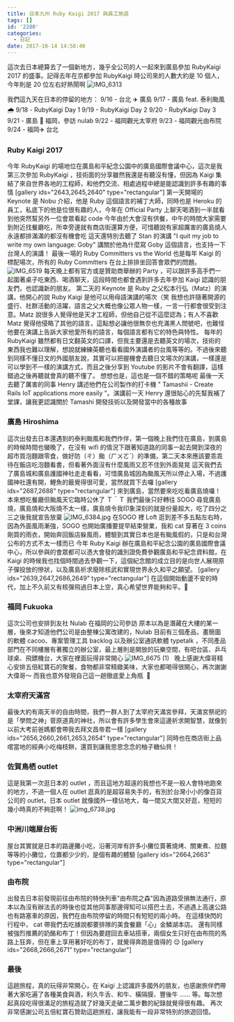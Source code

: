 ```yaml
---
title: 日本九州 Ruby Kaigi 2017 與員工旅遊
tags: []
id: '2280'
categories:
  - 日記
date: 2017-10-14 14:58:40
---
```


這次去日本總算去了一個新地方，幾乎全公司的人一起來到廣島參加 RubyKaigi 2017 的盛事。記得去年在京都參加 RubyKaigi 時公司來的人數大約是 10 個人，今年則是 20 位左右好熱鬧啊 ![IMG_6313](https://itsninayeh.files.wordpress.com/2017/10/img_6313.jpg)
<!-- more -->
我們這九天在日本的停留的地方： 9/16 - 台北 ✈️ 廣島 9/17 - 廣島 feat. 泰利颱風 🌧 9/18 - RubyKaigi Day 1 9/19 - RubyKaigi Day 2 9/20 - RubyKaigi Day 3 9/21 - 廣島 🚄 福岡，參訪 nulab 9/22 - 福岡觀光太宰府 9/23 - 福岡觀光由布院 9/24 - 福岡✈️ 台北

### Ruby Kaigi 2017

今年 RubyKaigi 的場地位在廣島和平紀念公園中的廣島國際會議中心，這次是我第三次參加 RubyKaigi ，技術面的分享雖然我還是有聽沒有懂，但因為 Kaigi 集結了來自世界各地的工程師，和他們交流、相處過程中總是能認識到許多有趣的事情 \[gallery ids="2643,2645,2640" type="rectangular"\] 第一天開場的 Keynote 是 Nobu 介紹，他是 Ruby 這個語言的補丁大師，同時也是 Heroku 的員工，私底下的他是位很有趣的人，今年在 Official Party 上聊天喝酒到一半就看到他突然幫另外一位會眾看起 code 今年由於大會沒有供餐，中午的時間大家需要到附近找餐廳吃，所幸旁邊就有商店街還算方便，可惜聽說有家超厲害的廣島燒人永遠都排滿滿的都沒有機會吃 這天還特別去聽了 Stan 的演講 "I quit my job to write my own language: Goby" 講關於他為什麼寫 Goby 這個語言，也支持一下台灣人的演講！ 最後一場的 Ruby Committers vs the World 也是每年 Kaigi 的標配場次，所有的 Ruby Committers 在台上排排坐回答會眾們的問題。 ![IMG_6519](https://itsninayeh.files.wordpress.com/2017/10/img_6519.jpg) 每天晚上都有官方或是贊助商舉辦的 Party ，可以跟許多高手們一起圍著桌子吃東西、喝酒聊天，這段時間也都會遇到許多去年參加 Kaigi 認識的朋友們，也認識新的朋友。 第二天的 Keynote 是 Ruby 之父松本行弘（Matz）的演講，他開心的說 Ruby Kaigi 是他可以用母語演講的場次（笑 我想也許隨著開源的盛行、社群活動的活躍，語言之父大概也像公眾人物一樣，一言一行都會很受到注意。Matz 說很多人覺得他是天才工程師，但他自己從不這麼認為；有人不喜歡 Matz 覺得他侵略了其他的語言，這點想必讓他很無奈也充滿黑人問號吧，也難怪他要在演講上告訴大家他愛所有的語言，每個語言都有它的特色與特性。 每年的 RubyKaigi 雖然都有日文翻英文的口譯，但我主要還是去聽英文的場次，技術的東西我也難以理解，想說就練練英聽也看看國外演講者的台風等等的。不過後來聽到同樣不懂日文的外國朋友說，其實可以把握機會去聽日文場次的演講，一樣還是可以學到不一樣的演講方式，而且之後分享到 Youtube 的影片不會有翻譯，這樣錯過之後再聽就會真的聽不懂了。 想想也是，這也是一個不錯的策略呢 最後一天去聽了厲害的同事 Henry 講述他們在公司製作的打卡機 " Tamashii - Create Rails IoT applications more easily "。演講前一天 Henry 還很貼心的先幫我補了堂課，讓我更認識關於 Tamashi 開發技術以及開發當中的各種故事

### 廣島 Hiroshima

這次出發去日本還遇到的泰利颱風和我們作伴，第一個晚上我們住在廣島，到廣島的時候時間也蠻晚了，在沒有 wifi 的情況下跟著知道路的同事一起去開到深夜的超市買泡麵跟零食，做好防（ㄔ）颱（ㄏㄨㄛˋ）的準備，第二天本來應該要乖乖待在飯店吃泡麵看書，但看著外面沒有什麼風雨又忍不住到外面晃晃 這天我們去了廣島城和廣島護國神社走走看看，可惜廣島城因為颱風天所以停止入場，不過護國神社還有開，鯉魚的籤覺得很可愛，當然就買下去囉 \[gallery ids="2687,2688" type="rectangular"\] 來到廣島，當然要來吃吃看廣島燒囉！本來想吃餐廳但颱風天它臨時公休了 Ｔ＾Ｔ 我們最後只好轉往 SOGO 尋覓廣島燒，廣島燒和大阪燒不太一樣，廣島燒令我印象深刻的就是份量超大，吃了四分之三之後我就宣告放棄 ![IMG_6384.jpg](https://itsninayeh.files.wordpress.com/2017/10/img_6384.jpg) 在SOGO 裡 Loft 逛到差不多五點左右時，因為外面風雨漸強，SOGO 也開始廣播要提早結束營業，我和 cat 穿著在 3 coins 剛買的雨衣，開始奔回飯店躲風雨，體驗到其實日本也是有颱風假的，只是和台灣公布的方式不太一樣而已 今年 Ruby Kaigi 辦在廣島和平紀念公園的廣島國際會議中心，所以參與的會眾都可以憑大會發的識別證免費參觀廣島和平紀念資料館，在 Kaigi 的時候我也找個時間過去參觀一下，這個紀念館的成立目的是向世人展現原子彈投放的慘狀，以及廣島祈求廢除核武和實現世界永久和平之願望。 \[gallery ids="2639,2647,2686,2649" type="rectangular"\] 在這個開始動盪不安的時代，加上不久前又有核彈飛過日本上空，真心希望世界能夠和平。🙏

### 福岡 Fukuoka

這次公司也安排到友社 Nulab 在福岡的公司參訪 原本以為是潛藏在大樓的某一層，後來才知道他們公司是由整棟公寓改建的，Nulab 目前有三個產品，畫簡圖的軟體 cacoo、專案管理工具 backlog 以及辦公室通訊軟體 typetalk ，不同產品部門在不同樓層有著獨立的辦公室，最上層則是開放的玩樂空間，有吧台區、乒乓球桌、飛鏢機台，大家在裡面玩得非常開心 ![IMG_6675 (1)](https://itsninayeh.files.wordpress.com/2017/10/img_6675-1.jpg)   晚上感謝大偉哥精心安排五倍紅寶石的聚餐，食物都非常精緻美味，大家也都喝得很開心，再次謝謝大偉哥～ 而我也意外發現自己這一趟徹底愛上角瓶  🥃

### 太宰府天滿宮

最後大約有兩天半的自由時間，我們一群人到了太宰府天滿宮參拜，天滿宮祭祀的是「學問之神」菅原道真的神社，所以會有許多學生會來這邊祈求開智慧，就像到以前大考前爸媽都會帶我去拜文昌帝君一樣 \[gallery ids="2656,2660,2661,2653,2654" type="rectangular"\] 同時也在商店街上品嚐當地的經典小吃梅枝餅，還買到讓我思思念念的柚子糖仙貝！

### 佐賀鳥栖 outlet

這是我第一次逛日本的 outlet ，而且這地方超遠的我想也不是一般人會特地跑來的地方，不過一個人在 outlet 逛真的是超容易失手的，有別於台灣小小的像百貨公司的 outlet，日本 outlet 就像國外一樣佔地大，每一間又大間又好逛，短短的幾小時真的不夠逛啊！ ![img_6738.jpg](https://itsninayeh.files.wordpress.com/2017/10/img_6738-e1507961861424.jpg)

### 中洲川端屋台街

屋台其實就是日本的路邊攤小吃，沿著河岸有許多小攤位賣著燒烤、關東煮、拉麵等等的小攤位，位置都少少的，是個有趣的體驗 \[gallery ids="2664,2663" type="rectangular"\]

### 由布院

出發去日本前發現前往由布院的特快列車"由布院之森"因為道路受損無法通行，原本以為沒有辦法去的時後也從其他同事那邊得知可以搭巴士去，不過遇上高速公路也有路塞車的原因，我們在由布院停留的時間只有短短的兩小時。 在這樣快閃的行程中， cat 帶我們去吃據說都要排隊的美食餐廳「心」金鱗湖本店。 還有同樣被強烈推薦的奶酪和布丁！但因為要趕回去車站搭車，兩個女生只好在由布院的馬路上狂奔，但在車上享用著好吃的布丁，就覺得奔跑是值得的 😌 \[gallery ids="2668,2666,2671" type="rectangular"\]

### 最後

這趟旅程，真的玩得非常開心，在 Kaigi 上認識許多國外的朋友，也感謝旅伴們帶著大家吃遍了各種美食與酒，利久牛舌、和牛、橫隔膜、豐後牛 ...... 等。每次想起真段吃得很滿足的旅程造就了好幾天走破二萬步數的紀錄就覺得很有趣。 再次非常感謝公司五倍紅寶石贊助這趟旅程，讓我能有一段非常特別的旅遊回憶。